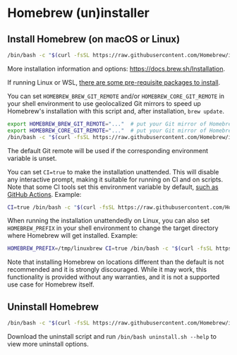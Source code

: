 # Homebrew (un)installer

## Install Homebrew (on macOS or Linux)

```bash
/bin/bash -c "$(curl -fsSL https://raw.githubusercontent.com/Homebrew/install/HEAD/install.sh)"
```

More installation information and options: https://docs.brew.sh/Installation.

If running Linux or WSL, [there are some pre-requisite packages to install](https://docs.brew.sh/Homebrew-on-Linux#requirements).

You can set `HOMEBREW_BREW_GIT_REMOTE` and/or `HOMEBREW_CORE_GIT_REMOTE` in your shell environment to use geolocalized Git mirrors to speed up Homebrew's installation with this script and, after installation, `brew update`.

```bash
export HOMEBREW_BREW_GIT_REMOTE="..."  # put your Git mirror of Homebrew/brew here
export HOMEBREW_CORE_GIT_REMOTE="..."  # put your Git mirror of Homebrew/homebrew-core here
/bin/bash -c "$(curl -fsSL https://raw.githubusercontent.com/Homebrew/install/HEAD/install.sh)"
```

The default Git remote will be used if the corresponding environment variable is unset.

You can set `CI=true` to make the installation unattended. This will disable any interactive prompt, making it suitable for running on CI and on scripts. Note that some CI tools set this environment variable by default, [such as GitHub Actions](https://docs.github.com/en/actions/reference/environment-variables#default-environment-variables). Example:

```bash
CI=true /bin/bash -c "$(curl -fsSL https://raw.githubusercontent.com/Homebrew/install/HEAD/install.sh)"
```

When running the installation unattendedly on Linux, you can also set `HOMEBREW_PREFIX` in your shell environment to change the target directory where Homebrew will get installed. Example:

```bash
HOMEBREW_PREFIX=/tmp/linuxbrew CI=true /bin/bash -c "$(curl -fsSL https://raw.githubusercontent.com/Homebrew/install/HEAD/install.sh)"
```

Note that installing Homebrew on locations different than the default is not recommended and it is strongly discouraged. While it may work, this functionality is provided without any warranties, and it is not a supported use case for Homebrew itself.

## Uninstall Homebrew

```bash
/bin/bash -c "$(curl -fsSL https://raw.githubusercontent.com/Homebrew/install/HEAD/uninstall.sh)"
```

Download the uninstall script and run `/bin/bash uninstall.sh --help` to view more uninstall options.

